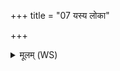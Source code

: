 +++
title = "07 यस्य लोका"

+++
<details><summary>मूलम् (WS)</summary>

यस्य लोका इमे त्रयः पयो दुग्धमुपासते ।  
स त्वायमभिरक्षतु मणिः श्रैष्ठ्याय मूर्धतः ॥ ८ ॥
</details>